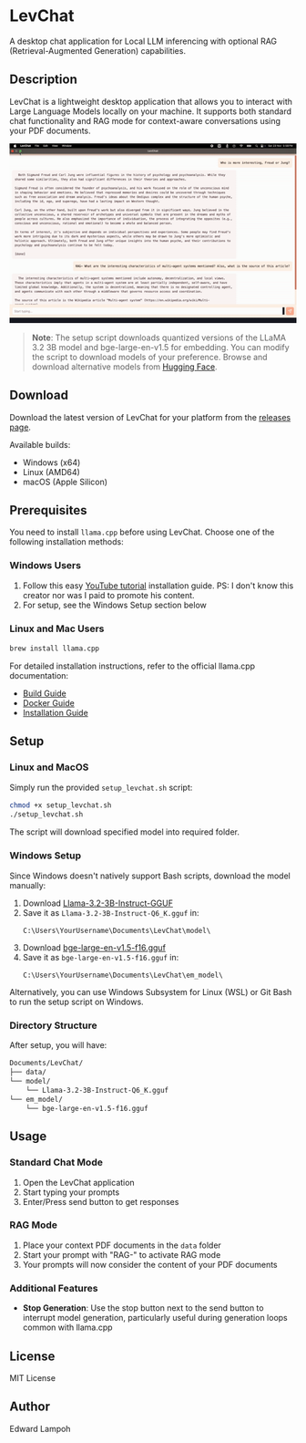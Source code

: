# LevChat

A desktop chat application for Local LLM inferencing with optional RAG (Retrieval-Augmented Generation) capabilities.

## Description

LevChat is a lightweight desktop application that allows you to interact with Large Language Models locally on your machine. It supports both standard chat functionality and RAG mode for context-aware conversations using your PDF documents.

![LevChat Demo](./levChat.gif)

> **Note**: The setup script downloads quantized versions of the LLaMA 3.2 3B model and bge-large-en-v1.5 for embedding. You can modify the script to download models of your preference. Browse and download alternative models from [Hugging Face](https://huggingface.co/models?search=gguf).

## Download

Download the latest version of LevChat for your platform from the [releases page](https://github.com/edielam/lev-chat/releases/tag/v0.0.1).

Available builds:
- Windows (x64)
- Linux (AMD64)
- macOS (Apple Silicon)

## Prerequisites

You need to install `llama.cpp` before using LevChat. Choose one of the following installation methods:

### Windows Users
1. Follow this easy [YouTube tutorial](https://www.youtube.com/watch?v=r-05yuXTEPE) installation guide. PS: I don't know this creator nor was I paid to promote his content.
2. For setup, see the Windows Setup section below

### Linux and Mac Users
```bash
brew install llama.cpp
```

For detailed installation instructions, refer to the official llama.cpp documentation:
- [Build Guide](https://github.com/ggerganov/llama.cpp/blob/master/docs/build.md)
- [Docker Guide](https://github.com/ggerganov/llama.cpp/blob/master/docs/docker.md)
- [Installation Guide](https://github.com/ggerganov/llama.cpp/blob/master/docs/install.md)

## Setup

### Linux and MacOS
Simply run the provided `setup_levchat.sh` script:
```bash
chmod +x setup_levchat.sh
./setup_levchat.sh
```

The script will download specified model into required folder.

### Windows Setup
Since Windows doesn't natively support Bash scripts, download the model manually:

1. Download [Llama-3.2-3B-Instruct-GGUF](https://huggingface.co/bartowski/Llama-3.2-3B-Instruct-GGUF/resolve/main/Llama-3.2-3B-Instruct-Q6_K.gguf)
2. Save it as `Llama-3.2-3B-Instruct-Q6_K.gguf` in:
   ```
   C:\Users\YourUsername\Documents\LevChat\model\
   ```
3. Download [bge-large-en-v1.5-f16.gguf](https://huggingface.co/CompendiumLabs/bge-large-en-v1.5-gguf/resolve/main/bge-large-en-v1.5-f16.gguf)
2. Save it as `bge-large-en-v1.5-f16.gguf` in:
   ```
   C:\Users\YourUsername\Documents\LevChat\em_model\
   ```

Alternatively, you can use Windows Subsystem for Linux (WSL) or Git Bash to run the setup script on Windows.

### Directory Structure
After setup, you will have:
```
Documents/LevChat/
├── data/
└── model/
    └── Llama-3.2-3B-Instruct-Q6_K.gguf
└── em_model/
    └── bge-large-en-v1.5-f16.gguf
```

## Usage

### Standard Chat Mode
1. Open the LevChat application
2. Start typing your prompts
3. Enter/Press send button to get responses

### RAG Mode
1. Place your context PDF documents in the `data` folder
2. Start your prompt with "RAG-" to activate RAG mode
3. Your prompts will now consider the content of your PDF documents

### Additional Features
- **Stop Generation**: Use the stop button next to the send button to interrupt model generation, particularly useful during generation loops common with llama.cpp

## License

MIT License

## Author

Edward Lampoh

